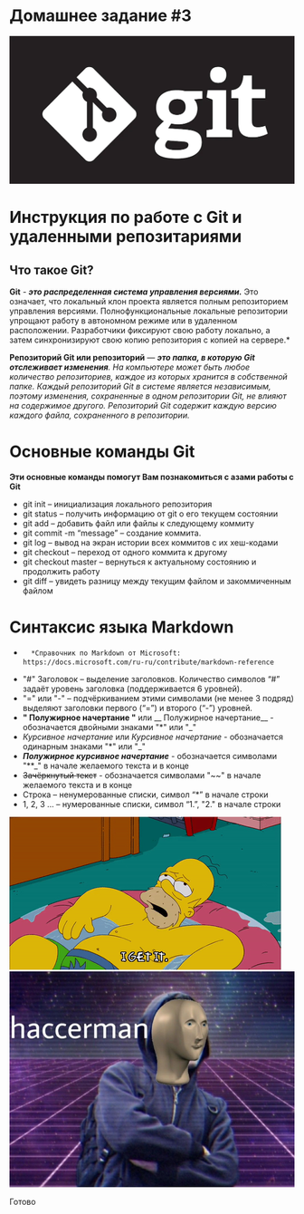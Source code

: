 # Домашнее задание #3


![Картинка](Git_pic.webp)


# Инструкция по работе с Git и удаленными репозитариями 

## Что такое Git?

**Git** - _**это распределенная система управления версиями.**_ Это означает, что локальный клон проекта является полным репозиторием управления версиями. Полнофункциональные локальные репозитории упрощают работу в автономном режиме или в удаленном расположении. Разработчики фиксируют свою работу локально, а затем синхронизируют свою копию репозитория с копией на сервере.*

**Репозиторий Git или репозиторий** — _**это папка, в которую Git отслеживает изменения**. На компьютере может быть любое количество репозиториев, каждое из которых хранится в собственной папке. Каждый репозиторий Git в системе является независимым, поэтому изменения, сохраненные в одном репозитории Git, не влияют на содержимое другого.
Репозиторий Git содержит каждую версию каждого файла, сохраненного в репозитории._

# Основные команды Git
**Эти основные команды помогут Вам познакомиться с азами работы с Git**
* git init – инициализация локального репозитория
* git status – получить информацию от git о его текущем состоянии
* git add – добавить файл или файлы к следующему коммиту
* git commit -m “message” – создание коммита.
* git log – вывод на экран истории всех коммитов с их хеш-кодами
* git checkout – переход от одного коммита к другому
* git checkout master – вернуться к актуальному состоянию и продолжить работу
* git diff – увидеть разницу между текущим файлом и закоммиченным файлом


# Синтаксис языка Markdown

*       *Справочник по Markdown от Microsoft: https://docs.microsoft.com/ru-ru/contribute/markdown-reference

* "#" Заголовок – выделение заголовков. Количество символов “#” задаёт уровень заголовка
(поддерживается 6 уровней).
* "=" или "-" – подчёркиванием этими символами (не менее 3 подряд) выделяют заголовки первого
(“=”) и второго (“-”) уровней.
* **" Полужирное начертание "** или __ Полужирное начертание__ - обозначается двойными знаками "*" или "_"
* *Курсивное начертание* или _Курсивное начертание_ - обозначается одинарным знаками "*" или "_"
* **_Полужирное курсивное начертание_** - обозначается символами "**_" в начале желаемого текста и в конце
* ~~Зачёркнутый текст~~ - обозначается символами "~~" в начале желаемого текста и в конце
*  Строка – ненумерованные списки, символ “*” в начале строки
* 1, 2, 3 … – нумерованные списки, символ “1.”, "2." в начале строки



![конец](HAy4.gif) 
![haccerman](haccerman.jpg)

Готово